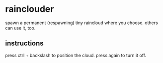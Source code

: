 # rainclouder
spawn a permanent (respawning) tiny raincloud where you choose. others can use it, too.
## instructions
press ctrl + backslash to position the cloud. press again to turn it off.
